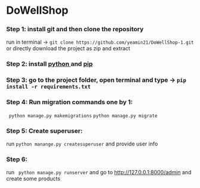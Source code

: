 # DoWellShop

### Step 1: install git and then clone the repository

run in terminal -> ```git clone https://github.com/yeamin21/DoWellShop-1.git``` or directly download the project as zip
and extract

### Step 2: install [ python ](https://www.python.org/downloads/) and [pip](https://pip.pypa.io/en/stable/installing/)

### Step 3: go to the project folder, open terminal and type -> ```pip install -r requirements.txt```

### Step 4: Run migration commands one by 1:

``` python manage.py makemigrations```
``` python manage.py migrate ```

### Step 5: Create superuser:

run ```python manange.py createsuperuser``` and provide user info

### Step 6:

run ``` python manage.py runserver``` and go to http://127.0.0.1:8000/admin and create some products

